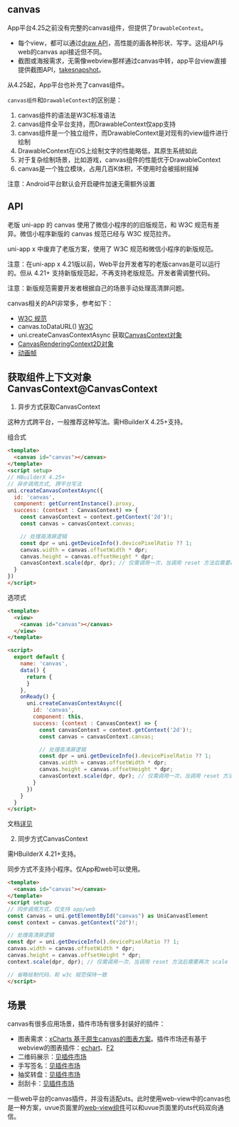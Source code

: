 ## canvas

<!-- UTSCOMJSON.canvas.description -->

<!-- UTSCOMJSON.canvas.compatibility -->

App平台4.25之前没有完整的canvas组件，但提供了`DrawableContext`。
* 每个view，都可以通过[draw API](../dom/drawablecontext.md)，高性能的画各种形状、写字。这组API与web的canvas api接近但不同。
* 截图或海报需求，无需像webview那样通过canvas中转，app平台view直接提供截图API，[takesnapshot](../dom/unielement.html#takesnapshot)。

从4.25起，App平台也补充了canvas组件。

`canvas组件`和`DrawableContext`的区别是：
1. canvas组件的语法是W3C标准语法
2. canvas组件全平台支持，而DrawableContext仅app支持
3. canvas组件是一个独立组件，而DrawableContext是对现有的view组件进行绘制
4. DrawableContext在iOS上绘制文字的性能略低，其原生系统如此
5. 对于复杂绘制场景，比如游戏，canvas组件的性能优于DrawableContext
6. canvas是一个独立模块，占用几百K体积，不使用时会被摇树摇掉

<!-- UTSCOMJSON.canvas.attribute -->

注意：Android平台默认会开启硬件加速无需额外设置

<!-- UTSCOMJSON.canvas.event -->

<!-- UTSCOMJSON.canvas.component_type-->

<!-- UTSCOMJSON.canvas.children -->

## API

老版 uni-app 的 canvas 使用了微信小程序的的旧版规范，和 W3C 规范有差异。微信小程序新版的 canvas 规范已经与 W3C 规范拉齐。

uni-app x 中废弃了老版方案，使用了 W3C 规范和微信小程序的新版规范。

注意：在uni-app x 4.21版以前，Web平台开发者写的老版canvas是可以运行的。但从 4.21+ 支持新版规范起，不再支持老版规范。开发者需调整代码。

注意：新版规范需要开发者根据自己的场景手动处理高清屏问题。

canvas相关的API非常多，参考如下：

- [W3C 规范](https://developer.mozilla.org/zh-CN/docs/Web/HTML/Element/canvas)
- canvas.toDataURL()  [W3C](https://developer.mozilla.org/zh-CN/docs/Web/API/HTMLCanvasElement/toDataURL)
- uni.createCanvasContextAsync 获取[CanvasContext对象](../api/create-canvas-context-async.md)
- [CanvasRenderingContext2D对象](../api/canvasrenderingcontext2d.md)
- [动画帧](../api/animation-frame.md)

## 获取组件上下文对象CanvasContext@CanvasContext

1. 异步方式获取CanvasContext

这种方式跨平台，一般推荐这种写法。需HBuilderX 4.25+支持。

组合式

```html
<template>
  <canvas id="canvas"></canvas>
</template>
<script setup>
// HBuilderX 4.25+
// 异步调用方式, 跨平台写法
uni.createCanvasContextAsync({
  id: 'canvas',
  component: getCurrentInstance().proxy,
  success: (context : CanvasContext) => {
    const canvasContext = context.getContext('2d')!;
    const canvas = canvasContext.canvas;

    // 处理高清屏逻辑
    const dpr = uni.getDeviceInfo().devicePixelRatio ?? 1;
    canvas.width = canvas.offsetWidth * dpr;
    canvas.height = canvas.offsetHeight * dpr;
    canvasContext.scale(dpr, dpr); // 仅需调用一次，当调用 reset 方法后需要再次 scale
  }
})
</script>
```

选项式

```html
<template>
  <view>
    <canvas id="canvas"></canvas>
  </view>
</template>

<script>
  export default {
    name: 'canvas',
    data() {
      return {
      }
    },
    onReady() {
      uni.createCanvasContextAsync({
        id: 'canvas',
        component: this,
        success: (context : CanvasContext) => {
          const canvasContext = context.getContext('2d')!;
          const canvas = canvasContext.canvas;

          // 处理高清屏逻辑
          const dpr = uni.getDeviceInfo().devicePixelRatio ?? 1;
          canvas.width = canvas.offsetWidth * dpr;
          canvas.height = canvas.offsetHeight * dpr;
          canvasContext.scale(dpr, dpr); // 仅需调用一次，当调用 reset 方法后需要再次 scale
        }
      })
    }
  }
</script>
```

文档[详见](../api/create-canvas-context-async.md)

2. 同步方式CanvasContext

需HBuilderX 4.21+支持。

同步方式不支持小程序。仅App和web可以使用。

```html
<template>
  <canvas id="canvas"></canvas>
</template>
<script setup>
// 同步调用方式，仅支持 app/web
const canvas = uni.getElementById("canvas") as UniCanvasElement
const context = canvas.getContext("2d")!;

// 处理高清屏逻辑
const dpr = uni.getDeviceInfo().devicePixelRatio ?? 1;
canvas.width = canvas.offsetWidth * dpr;
canvas.height = canvas.offsetHeight * dpr;
context.scale(dpr, dpr); // 仅需调用一次，当调用 reset 方法后需要再次 scale

// 省略绘制代码，和 w3c 规范保持一致
</script>
```

<!-- UTSCOMJSON.canvas.example -->

## 场景

canvas有很多应用场景，插件市场有很多封装好的插件：

* 图表需求：[xCharts 基于原生canvas的图表方案](https://ext.dcloud.net.cn/plugin?id=21099)。插件市场还有基于webview的图表插件：[echart](https://ext.dcloud.net.cn/search?q=chart&orderBy=Relevance&uni-appx=1)、[F2](https://ext.dcloud.net.cn/search?q=f2&orderBy=Relevance&uni-appx=1)
* 二维码展示：[见插件市场](https://ext.dcloud.net.cn/search?q=%E4%BA%8C%E7%BB%B4%E7%A0%81&uni-appx=1)
* 手写签名：[见插件市场](https://ext.dcloud.net.cn/search?q=%E7%AD%BE%E5%90%8D&orderBy=Relevance&uni-appx=1)
* 抽奖转盘：[见插件市场](https://ext.dcloud.net.cn/search?q=%E8%BD%AC%E7%9B%98&orderBy=Relevance&uni-appx=1)
* 刮刮卡：[见插件市场](https://ext.dcloud.net.cn/search?q=%E5%88%AE%E5%88%AE%E5%8D%A1&orderBy=Relevance&uni-appx=1)

一些web平台的canvas插件，并没有适配uts。此时使用web-view中的canvas也是一种方案，uvue页面里的[web-view组件](./web-view.md)可以和uvue页面里的uts代码双向通信。

<!-- UTSCOMJSON.canvas.reference -->

